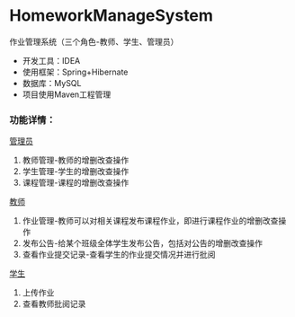 # HomeworkManageSystem
作业管理系统（三个角色-教师、学生、管理员）

- 开发工具：IDEA
- 使用框架：Spring+Hibernate
- 数据库：MySQL
- 项目使用Maven工程管理

### 功能详情：

<u>管理员</u>

1. 教师管理-教师的增删改查操作
2. 学生管理-学生的增删改查操作
3. 课程管理-课程的增删改查操作

<u>教师</u>

1. 作业管理-教师可以对相关课程发布课程作业，即进行课程作业的增删改查操作
2. 发布公告-给某个班级全体学生发布公告，包括对公告的增删改查操作
3. 查看作业提交记录-查看学生的作业提交情况并进行批阅

<u>学生</u>

1. 上传作业
2. 查看教师批阅记录



